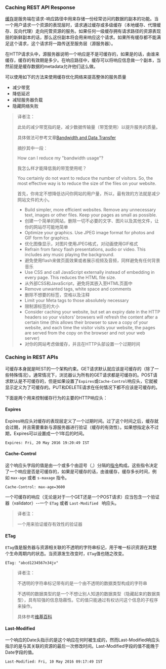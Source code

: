 ### Caching REST API Response

[缓存](https://tools.ietf.org/html/rfc7234)是服务端在请求-响应路径中用来存储一份经常访问的数据的副本的功能。当一个用户请求一个资源的表现层时，请求通过缓存或多级缓存（本地缓存、代理缓存、反向代理）走向托管资源的服务。如果任何一级缓存拥有请求路径的资源表现层的新鲜副本的话，那么这份副本将会用来响应这个请求。如果所有缓存都不能满足这个请求，这个请求将一路传送至服务层（源服务器）。

在HTTP请求头中，源服务器说明一个响应是不是可缓存的，如果是的话，由谁来缓存，缓存的有效期是多少。在响应路径中，缓存可以将响应信息做一个副本，当然前提是缓存数据的metadata允许他们这么做。

可以使用如下的方法来使用缓存优化网络来提高整体的服务质量

* 减少带宽
* 降低延迟
* 减轻服务器负载
* 隐藏网络失败

> 译者注：
>
> 此处的减少带宽指的是，减少数据传输量（带宽使用）以提升服务的质量。
>
> 具体做法可参考文章[Bandwidth and Data Transfer](https://www.website.com/beginnerguide/bandwidth/1/2/how-to-reduce-data-transfer.ws)
>
> 摘抄其中一段：
>
> How can I reduce my "bandwidth usage"?
>
> 我怎么样才能降低我的带宽使用呢？
>
> You certainly do not want to reduce the number of visitors. So, the most effective way is to reduce the size of the files on your website.
>
> 首先，你肯定不想降低访问你网站的用户量，所以，最有效的方法就是减少网站文件的大小。
>
> - Build simpler, more efficient websites. Remove any unnecessary text, images or other files. Keep your pages as small as possible.
> - 创建一个简单的网站，删除一切不必要的文字、图片以及其他文件，让你的网站尽可能地简单
> - Optimize your graphics. Use JPEG image format for photos and GIF form for graphics.
> - 优化图像显示，对图片使用JPEG格式，对动画使用GIF格式
> - Refrain from fancy flash presentations, audio or video. This includes any music playing the background.
> - 避免使用flash来做页面效果或者展示视频及音频，同样避免有任何背景音乐
> - Use CSS and call JavaScript externally instead of embedding in every page. This reduces the HTML file size.
> - 从外部CSS和JavaScript，避免将其嵌入至HTML页面中
> - Remove unwanted tags, white space and comments
> - 删除不想要的标签，空格以及注释
> - Limit your Meta tags to those absolutely necessary
> - 限制源标签的大小
> - Consider caching your website, but set an expiry date in the HTTP headers so your visitors' browsers will refresh the content after a certain time (this allows their browser to save a copy of your website, and each time the visitor visits your website, the pages are served from the copy on the browser and not your web server)
> - 对你的网站考虑做缓存，并且在HTTP头部设置一个过期时间

### Caching in REST APIs

可缓存本身就是REST的一个架构约束。GET请求默认就应该是可缓存的（除了一些特殊情况）。通常情况下，浏览器认为所有的GET请求都是可缓存的。POST请求默认是不可缓存的，但是如果设置了`Expires`或`Cache-Control`响应头，它就被显示定义为了可缓存的。PUT和DELETE请求在任何情况下都不应该是可缓存的。

下面是两个用来控制缓存行为的主要的HTTP响应头：

#### Expires

Expires响应头对缓存的表现层定义了一个过期时间。过了这个时间之后，缓存就会过期，并且需要重新与源服务器进行验证（缓存的有效性）。如果想指定永不过期，Expires可以设置成一个1年后的时间。

```
Expires: Fri, 20 May 2016 19:20:49 IST
```

#### Cache-Control

这个响应头字段的值是由一个或多个由逗号（,）分隔的[指令](https://tools.ietf.org/html/rfc7234#page-24)构成。这些指令决定了一个响应是否是可缓存的，如果是可缓存的话，由谁缓存，缓存多长时间，例如 `max-age` 或者 `s-maxage` 指令。

```
Cache-Control: max-age=3600
```

一个可缓存的响应（无论是对于一个GET还是一个POST请求）应当包含一个验证器（validator）--一个 `ETag` 或者 `Last-Modified ` 响应头。

> 译者注：
>
> 一个用来验证缓存有效性的验证器

#### ETag

`ETag`值是服务器与资源相关联的不透明的字符串标记，用于唯一标识资源在其整个生命周期内的状态。当资源发生改变时，`ETag`值也随之改变。

```
ETag: "abcd1234567n34jv"
```

> 译者注：
>
> 不透明的字符串标记带有的是一个由不透明的数据类型构成的字符串
>
> 不透明的数据类型的是一个不想让别人知道的数据类型（隐藏起来的数据类型），具有较强的信息隐蔽性。它的值只能通过有权访问这个信息的子程序来操作。
>
> 具体参考[维基百科](https://en.wikipedia.org/wiki/Opaque_data_type)

#### Last-Modified

一个响应的Date头指示的是这个响应在何时被生成的，然而Last-Modified响应头指示的是与其关联的资源的最后一次修改时间。Last-Modified字段的值不能晚于Date字段的值。

```
Last-Modified: Fri, 10 May 2016 09:17:49 IST
```

